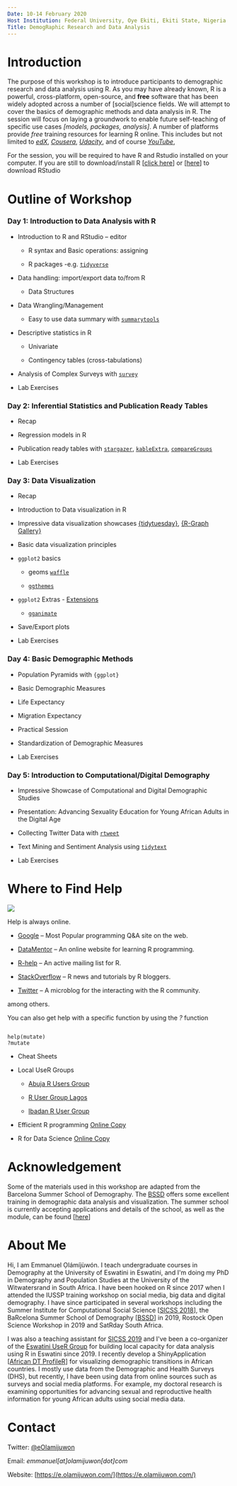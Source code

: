 ```yaml
---
Date: 10-14 February 2020
Host Institution: Federal University, Oye Ekiti, Ekiti State, Nigeria
Title: DemogRaphic Research and Data Analysis
---
```



# Introduction

The purpose of this workshop is to introduce participants to demographic research and data analysis using R. As you may have already known, R is a powerful, cross-platform, open-source, and **free** software that has been widely adopted across a number of [social]science fields. We will attempt to cover the basics of demographic methods and data analysis in R. The session will focus on laying a groundwork to enable future self-teaching of specific use cases *[models, packages, analysis]*. A number of platforms provide *free* training resources for learning R online. This includes but not limited to *[edX](https://www.edx.org/)*, *[Cousera](https://www.coursera.org/)*, *[Udacity](https://www.udacity.com/)*, and of course *[YouTube](https://www.youtube.com/)*, 


For the session, you will be required to have R and Rstudio installed on your computer. If you are still to download/install R [[click here](https://cloud.r-project.org/)] or [[here](https://rstudio.com/products/rstudio/download/)] to download RStudio


# Outline of Workshop

### Day 1: Introduction to Data Analysis with R

-   Introduction to R and RStudio – editor

    -  R syntax and Basic operations: assigning

    -  R packages -e.g. [`tidyverse`](https://www.tidyverse.org/learn/) 
    
-   Data handling: import/export data to/from R

    -  Data Structures

-   Data Wrangling/Management

    - Easy to use data summary with [`summarytools`](https://github.com/dcomtois/summarytools)
		
-   Descriptive statistics in R

    - Univariate 
    
    - Contingency tables (cross-tabulations)

-  Analysis of Complex Surveys with [`survey`](http://asdfree.com/demographic-and-health-surveys-dhs.html)

-  Lab Exercises

                
### Day 2: Inferential Statistics and Publication Ready Tables

-  Recap

-  Regression models in R

-  Publication ready tables with [`stargazer`](https://www.jakeruss.com/cheatsheets/stargazer/), [`kableExtra`](http://haozhu233.github.io/kableExtra/awesome_table_in_html.html), [`compareGroups`](https://github.com/isubirana/compareGroups)

-  Lab Exercises


### Day 3: Data Visualization

-   Recap

-   Introduction to Data visualization in R

-   Impressive data visualization showcases [{tidytuesday}](https://nsgrantham.shinyapps.io/tidytuesdayrocks/), [{R-Graph Gallery}](https://www.r-graph-gallery.com/index.html)

-   Basic data visualization principles

-   `ggplot2` basics

    -  geoms [`waffle`](https://github.com/hrbrmstr/waffle)

    -  [`ggthemes`](https://ggplot2.tidyverse.org/reference/ggtheme.html)

-   `ggplot2` Extras - [Extensions](http://www.ggplot2-exts.org/gallery/)

    -  [`gganimate`](https://gganimate.com/articles/gganimate.html)
    
-  Save/Export plots

-  Lab Exercises


### Day 4: Basic Demographic Methods

-  Population Pyramids with `{ggplot}`

-  Basic Demographic Measures

-  Life Expectancy

-  Migration Expectancy

-  Practical Session

-  Standardization of Demographic Measures

-  Lab Exercises



### Day 5: Introduction to Computational/Digital Demography

-  Impressive Showcase of Computational and Digital Demographic Studies

-  Presentation: Advancing Sexuality Education for Young African Adults in the Digital Age

-  Collecting Twitter Data with [`rtweet`](https://rtweet.info/)

-  Text Mining and Sentiment Analysis using [`tidytext`](https://www.tidytextmining.com/tidytext.html)

-  Lab Exercises




# Where to Find Help


<img align="center" src="Data - Misc/help.gif"> 


Help is always online.

-   [Google](https://google.com) – Most Popular programming Q&A site on the web.

-   [DataMentor](https://www.datamentor.io/r-programming/) – An online website for learning R programming.

-   [R-help](https://stat.ethz.ch/mailman/listinfo/r-help) – An active mailing list for R.

-   [StackOverflow](https://stackoverflow.com/questions/tagged/r) – R news and tutorials by R bloggers.

-   [Twitter](https://twitter.com) – A microblog for the interacting with the R community.

among others.

You can also get help with a specific function by using the *?* function

```{r}

help(mutate)
?mutate

```

-   Cheat Sheets

-   Local UseR Groups

    - [Abuja R Users Group](https://twitter.com/AbujaRUG)
    
    - [R User Group Lagos](https://twitter.com/LagosRUsers)

    - [Ibadan R User Group](https://twitter.com/IbadanRusers)
    

-   Efficient R programming [Online Copy](https://csgillespie.github.io/efficientR/)

-   R for Data Science [Online Copy](https://r4ds.had.co.nz/)



# Acknowledgement

Some of the materials used in this workshop are adapted from the Barcelona Summer School of Demography. The [BSSD](https://ced.uab.cat/en/courses/barcelona-summer-school-of-demography/) offers some excellent training in demographic data analysis and visualization. The summer school is currently accepting applications and details of the school, as well as the module, can be found [[here](https://ced.uab.cat/en/courses/barcelona-summer-school-of-demography/)]



# About Me

Hi, I am Emmanuel Ọlámíjùwón. I teach undergraduate courses in Demography at the University of Eswatini in Eswatini, and I'm doing my PhD in Demography and Population Studies at the University of the Witwatersrand in South Africa. I have been hooked on R since 2017 when I attended the IUSSP training workshop on social media, big data and digital demography. I have since participated in several workshops including the Summer Institute for Computational Social Science [[SICSS 2018](https://compsocialscience.github.io/summer-institute/2018/capetown/)], the BaRcelona Summer School of Demography [[BSSD](https://ced.uab.cat/en/courses/barcelona-summer-school-of-demography/)] in 2019, Rostock Open Science Workshop in 2019 and SatRday South Africa. 

I was also a teaching assistant for [SICSS 2019](https://compsocialscience.github.io/summer-institute/2019/capetown/) and I've been a co-organizer of the [Eswatini UseR Group](https://www.meetup.com/EswatiniUseR/) for building local capacity for data analysis using R in Eswatini since 2019. I recently develop a ShinyApplication [[African DT ProfileR](https://eolamijuwon.shinyapps.io/AfricanDTprofileR/)] for visualizing demographic transitions in African countries. I mostly use data from the Demographic and Health Surveys (DHS), but recently, I have been using data from online sources such as surveys and social media platforms. For example, my doctoral research is examining opportunities for advancing sexual and reproductive health information for young African adults using social media data.



# Contact

Twitter: [@eOlamijuwon](https://twitter.com/eolamijuwon/)

Email: *emmanuel[at]olamijuwon[dot]com*

Website: [https://e.olamijuwon.com/](https://e.olamijuwon.com/)
